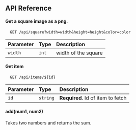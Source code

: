 ## API Reference

#### Get a square image as a png.

```
  GET /api/square?width=width&height=height&color=color
```

| Parameter | Type     | Description                |
| :-------- | :------- | :------------------------- |
| `width`   | `int`    | width of the square        |

#### Get item

```http
  GET /api/items/${id}
```

| Parameter | Type     | Description                       |
| :-------- | :------- | :-------------------------------- |
| `id`      | `string` | **Required**. Id of item to fetch |

#### add(num1, num2)

Takes two numbers and returns the sum.

